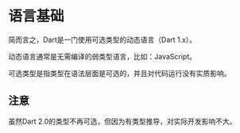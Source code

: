 # 语言基础

简而言之，Dart是一门使用可选类型的动态语言（Dart 1.x）。

动态语言通常是无需编译的弱类型语言，比如：JavaScript。

可选类型是指类型在语法层面是可选的，并且对代码运行没有实质影响。

## 注意

虽然Dart 2.0的类型不再可选，但因为有类型推导，对实际开发影响不大。

